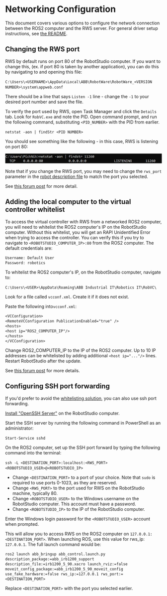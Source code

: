 # Networking Configuration

This document covers various options to configure the network connection between the ROS2 computer and the RWS server. For general driver setup instructions, see [the README](./README.md).

## Changing the RWS port

RWS by default runs on port 80 of the RobotStudio computer. If you want to change this, (ex. if port 80 is taken by another application), you can do this by navigating to and opening this file:

`C:\Users\<USERNAME>\AppData\Local\ABB\RobotWare\RobotWare_<VERSION NUMBER>\system\appweb.conf`

There should be a line that says `Listen -1` line - change the `-1` to your desired port number and save the file.

To verify the port used by RWS, open Task Manager and click the `Details` tab. Look for `RobVC.exe` and note the PID. Open command prompt, and run the following command, substituting `<PID_NUMBER>` with the PID from earlier.

`netstat -aon | findStr <PID NUMBER>`

You should see something like the following - in this case, RWS is listening on port 80:

![netstat](images/netstat.PNG)

Note that if you change the RWS port, you may need to change the `rws_port` parameter in the [robot description file](../robot_specific_config/abb_irb1200_support/urdf/irb1200.ros2_control.xacro) to match the port you selected.

See [this forum post](https://forums.robotstudio.com/discussion/12177/how-to-change-the-listening-port-of-the-virtual-controller-robotware-6-x-and-7-x) for more detail.

## Adding the local computer to the virtual controller whitelist

To access the virtual controller with RWS from a networked ROS2 computer, you will need to whitelist the ROS2 computer's IP on the RobotStudio computer. Without this whitelist, you will get an RAPI Unidentified Error when trying to access the controller. You can verify this if you try to navigate to `<ROBOTSTUDIO_COMPUTER_IP>:80` from the ROS2 computer. The default credentials are:

```
Username: Default User
Password: robotics
```

To whitelist the ROS2 computer's IP, on the RobotStudio computer, navigate to:

`C:\Users\<USER>\AppData\Roaming\ABB Industrial IT\Robotics IT\RobVC\`

Look for a file called `vcconf.xml`. Create it if it does not exist.

Paste the following into`vcconf.xml`:

```
<VCConfiguration>
<RemoteVCConfiguration PublicationEnabled="true" />
<hosts>
<host ip="ROS2_COMPUTER_IP"/>
</hosts>
</VCConfiguration>
```

Change ROS2_COMPUTER_IP to the IP of the ROS2 computer. Up to 10 IP addresses can be whitelisted by adding additional `<host ip="..."/>` lines. Restart RobotStudio after the update.

See [this forum post](https://forums.robotstudio.com/discussion/12082/using-robotwebservices-to-access-a-remote-virtual-controller) for more details.

## Configuring SSH port forwarding

If you'd prefer to avoid the [whitelisting solution](#adding-the-local-computer-to-the-virtual-controller-whitelist), you can also use ssh port forwarding.

[Install "OpenSSH Server"](https://docs.microsoft.com/en-us/windows-server/administration/openssh/openssh_install_firstuse#install-openssh-using-windows-settings) on the RobotStudio computer.

Start the SSH server by running the following command in PowerShell as an administrator:

```Start-Service sshd```

On the ROS2 computer, set up the SSH port forward by typing the following command into the terminal:

```ssh -L <DESTINATION_PORT>:localhost:<RWS_PORT> <ROBOTSTUDIO_USER>@<ROBOTSTUDIO_IP>```

- Change `<DESTINATION_PORT>` to a port of your choice. Note that `sudo` is required to use ports 0-1023, as they are reserved.
- Change `<RWS_PORT>` to the port used for RWS on the RobotStudio machine, typically 80.
- Change `<ROBOTSTUDIO_USER>` to the Windows username on the RobotStudio computer. This account must have a password.
- Change `<ROBOTSTUDIO_IP>` to the IP of the RobotStudio computer.

Enter the Windows login password for the `<ROBOTSTUDIO_USER>` account when prompted.

This will allow you to access RWS on the ROS2 computer on `127.0.0.1:<DESTINATION_PORT>`. When launching ROS, use this value for rws_ip: `127.0.0.1`. The full launch command would be:

    ros2 launch abb_bringup abb_control.launch.py description_package:=abb_irb1200_support description_file:=irb1200_5_90.xacro launch_rviz:=false moveit_config_package:=abb_irb1200_5_90_moveit_config use_fake_hardware:=false rws_ip:=127.0.0.1 rws_port:=<DESTINATION_PORT>

Replace `<DESTINATION_PORT>` with the port you selected earlier.
